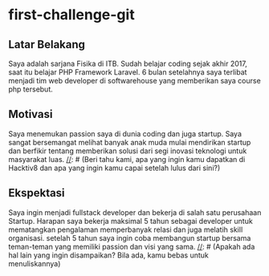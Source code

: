 # first-challenge-git

[//]: # (Ceritakan sedikit tentang latar belakangmu seperti pendidikan terakhir atau pekerjaan sebelumnya)
## Latar Belakang
Saya adalah sarjana Fisika di ITB. Sudah belajar coding sejak akhir 2017, saat itu belajar PHP Framework Laravel. 6 bulan setelahnya saya terlibat menjadi tim web developer di softwarehouse yang memberikan saya course php tersebut. 

[//]: # (Motivasi apa yang mendorongmu untuk ikut program coding bootcamp di Hacktiv8?)
## Motivasi
Saya menemukan passion saya di dunia coding dan juga startup. Saya sangat bersemangat melihat banyak anak muda mulai mendirikan startup dan berfikir tentang memberikan solusi dari segi inovasi teknologi untuk masyarakat luas. 
[//]: # (Beri tahu kami, apa yang ingin kamu dapatkan di Hacktiv8 dan apa yang ingin kamu capai setelah lulus dari sini?)
## Ekspektasi
Saya ingin menjadi fullstack developer dan bekerja di salah satu perusahaan Startup. Harapan saya bekerja maksimal 5 tahun sebagai developer untuk mematangkan pengalaman memperbanyak relasi dan juga melatih skill organisasi. setelah 5 tahun saya ingin coba membangun startup bersama teman-teman yang memiliki passion dan visi yang sama. 
[//]: # (Apakah ada hal lain yang ingin disampaikan? Bila ada, kamu bebas untuk menuliskannya)